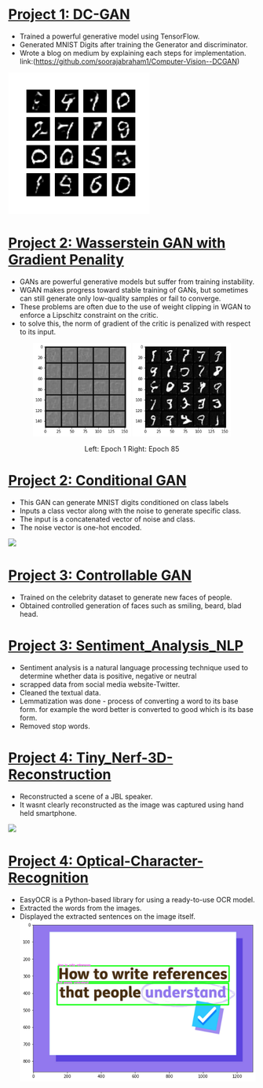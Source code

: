
# [Project 1: DC-GAN](https://github.com/soorajabraham1/Computer-Vision--DCGAN) 
* Trained a powerful generative model using TensorFlow. 
* Generated MNIST Digits after training the Generator and discriminator. 
* Wrote a blog on medium by explaining each steps for implementation. link:(https://github.com/soorajabraham1/Computer-Vision--DCGAN) 


![](/images/mnist.png)

# [Project 2: Wasserstein GAN with Gradient Penality](https://github.com/soorajabraham1/Computer-Vision--DCGAN) 
* GANs are powerful generative models but suffer from training instability.
* WGAN makes progress toward stable training of GANs, but sometimes can still generate only low-quality samples or fail to converge.
* These problems are often due to the use of weight clipping in WGAN to enforce a Lipschitz constraint on the critic.
* to solve this, the norm of gradient of the critic is penalized with respect to its input.
<p align="center">
    <img src="/images/W-GAN_epoch_1.png" width="200"\>
    <img src="/images/W-GAN_epoch_85.png" width="200"\>
</p>
<p align="center">
    Left: Epoch 1     Right: Epoch 85
</p>


# [Project 2: Conditional GAN](https://github.com/PlayingNumbers/ball_image_classifier) 
* This GAN can generate MNIST digits conditioned on class labels
* Inputs a class vector along with the noise to generate specific class. 
* The input is a concatenated vector of noise and class. 
* The noise vector is one-hot encoded.

![](/images/matrix_results.png)


# [Project 3: Controllable GAN](https://github.com/PlayingNumbers/ball_image_classifier) 
* Trained on the celebrity dataset to generate new faces of people. 
* Obtained controlled generation of faces such as smiling, beard, blad head.

# [Project 3: Sentiment_Analysis_NLP](https://github.com/PlayingNumbers/ball_image_classifier) 
* Sentiment analysis is a natural language processing technique used to determine whether data is positive, negative or neutral
* scrapped data from social media website-Twitter.
* Cleaned the textual data.
* Lemmatization was done - process of converting a word to its base form. for example the word better is converted to good which is its base form.
* Removed stop words.

# [Project 4: Tiny_Nerf-3D-Reconstruction](https://github.com/soorajabraham1/Tiny_Nerf-3D-Reconstruction) 
* Reconstructed a scene of a JBL speaker.
* It wasnt clearly reconstructed as the image was captured using hand held smartphone.

![](/images/JBL.gif)


# [Project 4: Optical-Character-Recognition](https://github.com/soorajabraham1/Optical-Character-Recognition-with-EasyOCR-PyTorch) 
* EasyOCR is a Python-based library for using a ready-to-use OCR model.
* Extracted the words from the images.
* Displayed the extracted sentences on the image itself.
![](/images/ocr.png)

